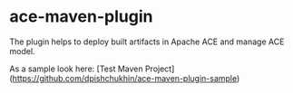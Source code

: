 ace-maven-plugin
================

The plugin helps to deploy built artifacts in Apache ACE and manage ACE model.

As a sample look here: [Test Maven Project] (https://github.com/dpishchukhin/ace-maven-plugin-sample)